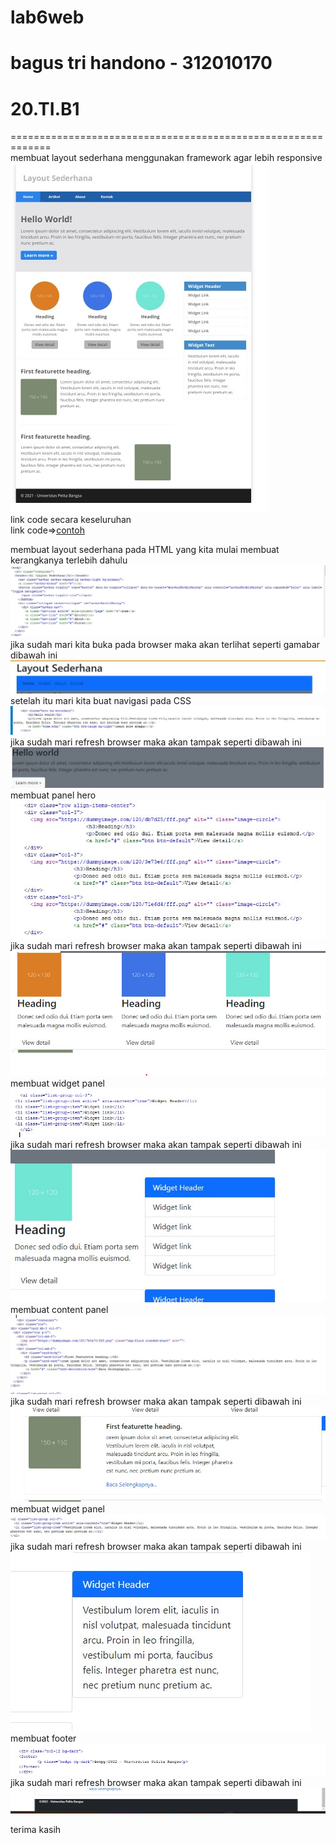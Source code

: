 # lab6web
# bagus tri handono - 312010170
# 20.TI.B1
=============================================================</br>
membuat layout sederhana menggunakan framework agar lebih responsive</br>
![gambar praktikum](foto/praktikum.jpg)</br>
link code secara keseluruhan</br>
link code=>[contoh](code/home.html)</br>

membuat layout sederhana pada HTML yang kita mulai membuat kerangkanya terlebih dahulu</br>
![gambarcode](foto/sscode1.jpg)</br>
jika sudah mari kita buka pada browser maka akan terlihat seperti gamabar dibawah ini</br>
![gamabr1](foto/sshasil1.jpg)</br>
setelah itu mari kita buat navigasi pada CSS</br>
![gambar2](foto/sscode2.jpg)</br>
jika sudah mari refresh browser maka akan tampak seperti dibawah ini</br>
![gambar2hasil](foto/sshasil2.jpg)</br>
membuat panel hero
![gamabar3](foto/sscode3.jpg)</br>
jika sudah mari refresh browser maka akan tampak seperti dibawah ini</br>
![gambar3hasil](foto/sshasil3.jpg)</br>
membuat widget panel</br>
![gamabar4](foto/sscode4.jpg)</br>
jika sudah mari refresh browser maka akan tampak seperti dibawah ini</br>
![gambar4hasil](foto/sshasil4.jpg)</br>
membuat content panel</br>
![gamabar5](foto/sscode5.jpg)</br>
jika sudah mari refresh browser maka akan tampak seperti dibawah ini</br>
![gambar5hasil](foto/sshasil5.jpg)</br>
membuat widget panel</br>
![gamabar6](foto/sscode6.jpg)</br>
jika sudah mari refresh browser maka akan tampak seperti dibawah ini</br>
![gambar6hasil](foto/sshasil6.jpg)</br>
membuat footer</br>
![gamabar7](foto/sscode7.jpg)</br>
jika sudah mari refresh browser maka akan tampak seperti dibawah ini</br>
![gambar7hasil](foto/sshasil7.jpg)</br>

terima kasih
